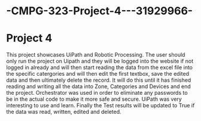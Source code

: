 # -CMPG-323-Project-4---31929966-
# Project 4
This project showcases UiPath and Robotic Processing. The user should only run the project on Uipath and they will be logged into the website if not logged in already and will then start reading the data from the excel file into the specific catergories and will then edit the first textbox, save the edited data and then ultimately delete the record. It will do this until it has finished reading and writing all the data into Zone, Categories and Devices and end the project. Orchestrator was used in order to eliminate any passwords to be in the actual code to make it more safe and secure. UiPath was very interesting to use and learn. Finally the Test results will be updated to True if the data was read, written, edited and deleted.

